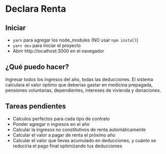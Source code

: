 # Declara Renta

## Iniciar
* `yarn` para agregar los node_modules (NO usar `npm install`)
* `yarn dev` para iniciar el proyecto
* Abrir http://localhost:3000 en el navegador

## ¿Qué puedo hacer?
Ingresar todos los ingresos del año, todas las deducciones. El sistema calculara el valor óptimo que deberias gastar en medicina prepagada, pensiones voluntarias, dependientes, intereses de vivienda y donaciones.

## Tareas pendientes
* Calculos perfectos para cada tipo de contrato
* Ponder agregar n ingresos en el año
* Calcular la ingresos no constitutivos de renta automáticamente
* Calcular el valor a pagar de renta el próximo año
* Calcular el valor que llevas acumulado en deducciones, y cuánto se reduciria el pago final optimizando tus deducciones